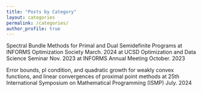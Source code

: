 ```yaml
---
title: "Posts by Category"
layout: categories
permalink: /categories/
author_profile: true
---
```



Spectral Bundle Methods for Primal and Dual Semidefinite Programs
at INFORMS Optimization Society 																							  March. 2024
at UCSD Optimization and Data Science Seminar 																			        Nov. 2023
at INFORMS Annual Meeting 																							      October. 2023



Error bounds, pl condition, and quadratic growth for weakly convex functions, and linear convergences of proximal point methods
at 25th International Symposium on Mathematical Programming (ISMP)								                                       July. 2024